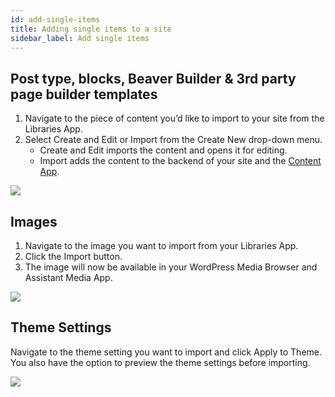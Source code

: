 ```yaml
---
id: add-single-items
title: Adding single items to a site
sidebar_label: Add single items
---
```


## Post type, blocks, Beaver Builder & 3rd party page builder templates

1. Navigate to the piece of content you’d like to import to your site from the Libraries App.
2. Select Create and Edit or Import from the Create New drop-down menu.
	* Create and Edit imports the content and opens it for editing.
	* Import adds the content to the backend of your site and the [Content App](../../../plugin/apps/content.md).

<img src="https://plchldr.co/i/800x300?&bg=f6f6f6&fc=656565&text=Placeholder" />

## Images

1. Navigate to the image you want to import from your Libraries App.
2. Click the Import button.
3. The image will now be available in your WordPress Media Browser and Assistant Media App.

<img src="https://plchldr.co/i/800x300?&bg=f6f6f6&fc=656565&text=Placeholder" />

## Theme Settings

Navigate to the theme setting you want to import and click Apply to Theme. You also have the option to preview the theme settings before importing.

<img src="https://plchldr.co/i/800x300?&bg=f6f6f6&fc=656565&text=Placeholder" />
